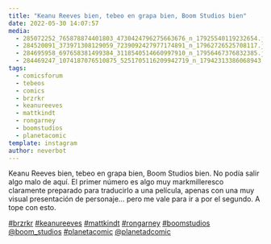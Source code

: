 ```yaml
---
title: "Keanu Reeves bien, tebeo en grapa bien, Boom Studios bien"
date: 2022-05-30 14:07:57
media: 
  - 285072252_765878874401803_4730424796275663676_n_17925540119232654.jpg
  - 284520091_373971308129059_7239092427977174891_n_17962726525708117.jpg
  - 284695958_697658381499384_3118540514660997910_n_17956467376832385.jpg
  - 284469247_1074187076510875_5251705116209942719_n_17942313386068943.jpg
tags: 
  - comicsforum
  - tebeos
  - comics
  - brzrkr
  - keanureeves
  - mattkindt
  - rongarney
  - boomstudios
  - planetacomic
template: instagram
author: neverbot
---
```


Keanu Reeves bien, tebeo en grapa bien, Boom Studios bien. No podía salir algo malo de aquí. El primer número es algo muy markmilleresco claramente preparado para traducirlo a una película, apenas con una muy visual presentación de personaje… pero me vale para ir a por el segundo. A tope con esto.

[#brzrkr](/tags/brzrkr) [#keanureeves](/tags/keanureeves) [#mattkindt](/tags/mattkindt) [#rongarney](/tags/rongarney) [#boomstudios](/tags/boomstudios) [@boom_studios](https://instagram.com/boom_studios) [#planetacomic](/tags/planetacomic) [@planetadcomic](https://instagram.com/planetadcomic)

